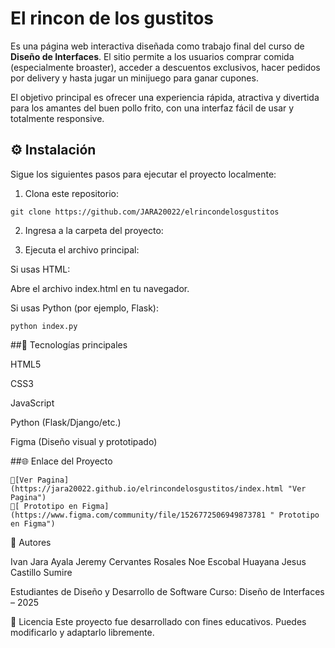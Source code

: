 # El rincon de los gustitos
Es una página web interactiva diseñada como trabajo final del curso de **Diseño de Interfaces**. El sitio permite a los usuarios comprar comida (especialmente broaster), acceder a descuentos exclusivos, hacer pedidos por delivery y hasta jugar un minijuego para ganar cupones.

El objetivo principal es ofrecer una experiencia rápida, atractiva y divertida para los amantes del buen pollo frito, con una interfaz fácil de usar y totalmente responsive.

## ⚙️ Instalación
Sigue los siguientes pasos para ejecutar el proyecto localmente:

1. Clona este repositorio:
```
git clone https://github.com/JARA20022/elrincondelosgustitos
```

2. Ingresa a la carpeta del proyecto:

3. Ejecuta el archivo principal:

Si usas HTML:

Abre el archivo index.html en tu navegador.

Si usas Python (por ejemplo, Flask):
```
python index.py

```

##🧩 Tecnologías principales

HTML5

CSS3

JavaScript

Python (Flask/Django/etc.)

Figma (Diseño visual y prototipado)

##🌐 Enlace del Proyecto
```
🔗[Ver Pagina](https://jara20022.github.io/elrincondelosgustitos/index.html "Ver Pagina")
🔗[ Prototipo en Figma](https://www.figma.com/community/file/1526772506949873781 " Prototipo en Figma")
```

👤 Autores

Ivan Jara Ayala
Jeremy Cervantes Rosales
Noe Escobal Huayana
Jesus Castillo Sumire

Estudiantes de Diseño y Desarrollo de Software
Curso: Diseño de Interfaces – 2025

📝 Licencia
Este proyecto fue desarrollado con fines educativos. Puedes modificarlo y adaptarlo libremente.
